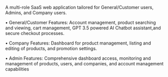 A multi-role SaaS web application tailored for General/Customer users, Admins, and Company users.

• General/Customer Features: Account management, product searching and viewing, cart management, GPT 3.5 powered AI Chatbot assistant,and secure checkout processes.

• Company Features: Dashboard for product management, listing and editing of products, and promotion settings.

• Admin Features: Comprehensive dashboard access, monitoring and management of products, users, and companies, and account management capabilities
